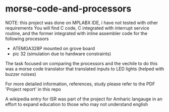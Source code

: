 # morse-code-and-processors
NOTE: this project was done on MPLABX IDE, i have not tested with other requirements
You will find C code, C integrated with interrupt service routine, and the former integrated with inline assembler code for the following processors 
  - ATEMGA328P mounted on grove board
  - pic 32 (simulation due to hardware constraints) 

The task focused on comparing the processors and the vechile to do this was a morse code translator that translated inputs to LED lights (helped with buzzer noises)

For more detailed information, references, study please refer to the PDF 'Project report' in this repo

A wikipedia entry for ISR was part of the project for Amharic langauge in an effort to expand education to those who may not understand english
